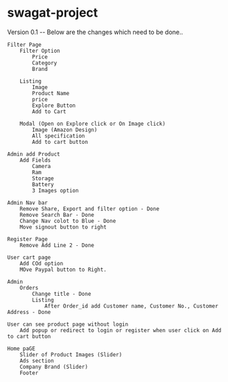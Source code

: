 # swagat-project
Version 0.1
-- Below are the changes which need to be done..


	Filter Page
		Filter Option
			Price
			Category
			Brand

		Listing
			Image
			Product Name
			price
			Explore Button
			Add to Cart

		Modal (Open on Explore click or On Image click)
			Image (Amazon Design)
			All specification
			Add to cart button

	Admin add Product
		Add Fields
			Camera
			Ram
			Storage
			Battery
			3 Images option

	Admin Nav bar
		Remove Share, Export and filter option - Done
		Remove Search Bar - Done
		Change Nav colot to Blue - Done
		Move signout button to right

	Register Page
		Remove Add Line 2 - Done

	User cart page
		Add COd option
		MOve Paypal button to Right.

	Admin
		Orders
			Change title - Done
			Listing
				After Order_id add Customer name, Customer No., Customer Address - Done

	User can see product page without login
		Add popup or redirect to login or register when user click on Add to cart button

	Home paGE
		Slider of Product Images (Slider)
		Ads section
		Company Brand (Slider)
		Footer

